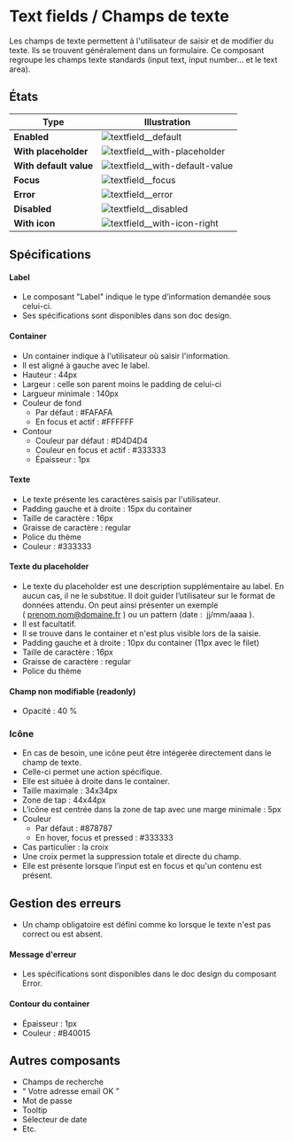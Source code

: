 # Text fields / Champs de texte

Les champs de texte permettent à l'utilisateur de saisir et de modifier du texte. Ils se trouvent généralement dans un formulaire. Ce composant regroupe les champs texte standards (input text, input number… et le text area).


## États

Type | Illustration
------------ | ------------- |
**Enabled** | ![textfield__default](components/COMPONENTS/FORM/Text-fields/design/textfield__default.png)
**With placeholder** | ![textfield__with-placeholder](components/COMPONENTS/FORM/Text-fields/design/textfield__with-placeholder.png)
**With default value** |  ![textfield__with-default-value](components/COMPONENTS/FORM/Text-fields/design/textfield__with-default-value.png)
**Focus** |![textfield__focus](components/COMPONENTS/FORM/Text-fields/design/textfield__focus.png)
**Error** | ![textfield__error](components/COMPONENTS/FORM/Text-fields/design/textfield__error.png)
**Disabled** | ![textfield__disabled](components/COMPONENTS/FORM/Text-fields/design/textfield__disabled.png)
**With icon** | ![textfield__with-icon-right](components/COMPONENTS/FORM/Text-fields/design/textfield__with-icon-right.png)

## Spécifications

#### Label
- Le composant "Label" indique le type d’information demandée sous celui-ci.
- Ses spécifications sont disponibles dans son doc design.

#### Container
- Un container indique à l'utilisateur où saisir l'information.
- Il est aligné à gauche avec le label.
- Hauteur : 44px
- Largeur : celle son parent moins le padding de celui-ci
- Largueur minimale : 140px
- Couleur de fond
  - Par défaut : #FAFAFA
  - En focus et actif : #FFFFFF
- Contour
  - Couleur par défaut : #D4D4D4
  - Couleur en focus et actif : #333333
  - Épaisseur : 1px

#### Texte
  - Le texte présente les caractères saisis par l'utilisateur.
  - Padding gauche et à droite : 15px du container
  - Taille de caractère : 16px
  - Graisse de caractère : regular
  - Police du thème
  - Couleur : #333333

#### Texte du placeholder
- Le texte du placeholder est une description supplémentaire au label. En aucun cas, il ne le substitue. Il doit guider l’utilisateur sur le format de données attendu. On peut ainsi présenter un exemple (&nbsp;prenom.nom@domaine.fr&nbsp;) ou un pattern (date&nbsp;: &nbsp;jj/mm/aaaa&nbsp;).
- Il est facultatif.
- Il se trouve dans le container et n'est plus visible lors de la saisie.
- Padding gauche et à droite : 10px du container (11px avec le filet)
- Taille de caractère : 16px
- Graisse de caractère : regular
- Police du thème

#### Champ non modifiable (readonly)
  - Opacité : 40 %

### Icône
- En cas de besoin, une icône peut être intégerée directement dans le champ de texte.
- Celle-ci permet une action spécifique.
- Elle est située à droite dans le container.
- Taille maximale : 34x34px
- Zone de tap : 44x44px
- L’icône est centrée dans la zone de tap avec une marge minimale : 5px
- Couleur
  - Par défaut : #878787
  - En hover, focus et pressed : #333333
- Cas particulier : la croix
 - Une croix permet la suppression totale et directe du champ.
 - Elle est présente lorsque l’input est en focus et qu'un contenu est présent.

## Gestion des erreurs
- Un champ obligatoire est défini comme ko lorsque le texte n'est pas correct ou est absent.

#### Message d'erreur
- Les spécifications sont disponibles dans le doc design du composant Error.

#### Contour du container
  - Épaisseur : 1px
  - Couleur : #B40015


## Autres composants
- Champs de recherche
- “ Votre adresse email OK ”
- Mot de passe
- Tooltip
- Sélecteur de date
- Etc.
